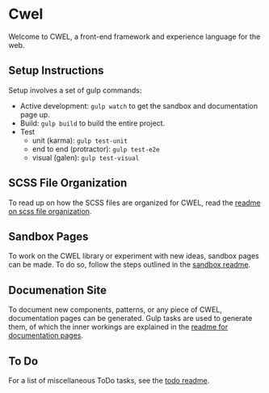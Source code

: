 # Cwel

Welcome to CWEL, a front-end framework and experience language for the web.

## Setup Instructions

Setup involves a set of gulp commands:

- Active development: `gulp watch` to get the sandbox and documentation page up.
- Build: `gulp build` to build the entire project.
- Test
	- unit (karma): `gulp test-unit`
	- end to end (protractor): `gulp test-e2e`
	- visual (galen): `gulp test-visual`

## SCSS File Organization

To read up on how the SCSS files are organized for CWEL, read the
[readme on scss file organization](./readme/SCSS-organization.md).

## Sandbox Pages

To work on the CWEL library or experiment with new ideas, sandbox pages
can be made. To do so, follow the steps outlined in the [sandbox readme](./readme/Sandbox.md).

## Documenation Site

To document new components, patterns, or any piece of CWEL, documentation pages
can be generated. Gulp tasks are used to generate them, of which the inner
workings are explained in the [readme for documentation pages](./readme/Docs-pages.md).

## To Do

For a list of miscellaneous ToDo tasks, see the [todo readme](./readme/Todo.md).
